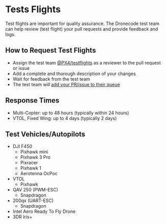 # Tests Flights

Test flights are important for quality assurance. The Dronecode test team can help review (test flight) your pull requests and provide feedback and logs.

## How to Request Test Flights

* Assign the test team [@PX4/testflights](https://github.com/orgs/PX4/teams/testflights) as a reviewer to the pull request or issue
* Add a complete and thorough description of your changes
* Wait for feedback from the test team
* The test team will [add your PR/issue to their queue](https://github.com/PX4/Firmware/projects/18)

## Response Times

* Multi-Copter: up to 48 hours (typically within 24 hours)
* VTOL, Fixed Wing: up to 4 days (typically 2 days)

## Test Vehicles/Autopilots

* DJI F450
  * Pixhawk mini
  * Pixhawk 3 Pro
  * Pixracer
  * Pixhawk 1
  * Aerotenna OcPoc
* VTOL
  * Pixhawk
* QAV 250 (PWM-ESC)
  * Snapdragon 
* 200qx (UART-ESC)
  * Snapdragon 
* Intel Aero Ready To Fly Drone
* 3DR Iris+